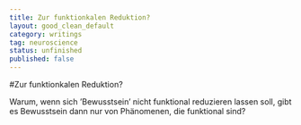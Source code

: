 ```yaml
---
title: Zur funktionkalen Reduktion?
layout: good_clean_default
category: writings
tag: neuroscience
status: unfinished
published: false
---
```

#Zur funktionkalen Reduktion?

Warum, wenn sich ’Bewusstsein’ nicht funktional reduzieren lassen soll, gibt es Bewusstsein dann nur von Phänomenen, die funktional sind?
